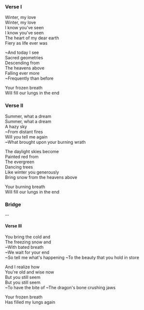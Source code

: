 ### Verse I
Winter, my love  
Winter, my love  
I know you've seen  
I know you've seen  
The heart of my dear earth  
Fiery as life ever was

~And today I see  
Sacred geometries  
Descending from  
The heavens above  
Falling ever more  
~Frequently than before

Your frozen breath  
Will fill our lungs in the end

### Verse II
Summer, what a dream  
Summer, what a dream  
A hazy sky  
~From distant fires  
Will you tell me again  
~What brought upon your burning wrath

The daylight skies become  
Painted red from  
The evergreen  
Dancing trees  
Like winter you generously  
Bring snow from the heavens above

Your burning breath  
Will fill our lungs in the end

### Bridge

--

#### Verse III
You bring the cold and  
The freezing snow and  
~With bated breath  
~We wait for your end  
~So tell me what's happening
~To the beauty that you hold in store

And I realize how  
You're old and wise now  
But you still seem  
But you still seem  
~To have the bite of
~The dragon's bone crushing jaws

Your frozen breath  
Has filled my lungs again

